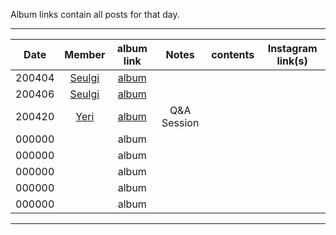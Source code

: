 Album links contain all posts for that day.

***
|  Date  |    Member    |              album link              |    Notes    | contents | Instagram link(s) |
|:------:|:------------:|:------------------------------------:|:-----------:|:--------:|:-----------------:|
| 200404 | [Seulgi][ks] | [album](https://imgur.com/a/CKBaKr4) |             |          |                   |
| 200406 | [Seulgi][ks] | [album](https://imgur.com/a/JfULIvK) |             |          |                   |
| 200420 |  [Yeri][yr]  | [album](https://imgur.com/a/nLKupvg) | Q&A Session |          |                   |
| 000000 |              |                album                 |             |          |                   |
| 000000 |              |                album                 |             |          |                   |
| 000000 |              |                album                 |             |          |                   |
| 000000 |              |                album                 |             |          |                   |
| 000000 |              |                album                 |             |          |                   |
***

[jy]:https://www.instagram.com/_imyour_joy/
[yr]:https://www.instagram.com/yerimiese/
[ks]:https://www.instagram.com/hi_sseulgi/
[wd]:https://www.instagram.com/todayis_wendy/
[ir]:https://www.instagram.com/renebaebae/